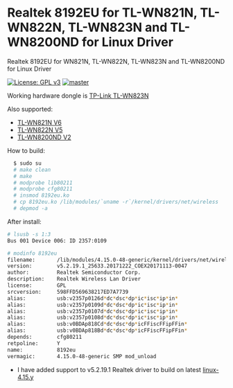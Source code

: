 # Realtek 8192EU for TL-WN821N, TL-WN822N, TL-WN823N and TL-WN8200ND for Linux Driver
Realtek 8192EU for WN821N, TL-WN822N, TL-WN823N and TL-WN8200ND for Linux Driver

[![License: GPL v3](https://img.shields.io/badge/License-GPL%20v3-blue.svg)](http://www.gnu.org/licenses/gpl-3.0)
[![master](https://img.shields.io/badge/current-v5.2.19.2-aa11ff.svg)](https://github.com/noud/rtl8192EU_WiFi_linux/releases)

Working hardware dongle is [TP-Link TL-WN823N](https://www.tp-link.com/us/support/download/tl-wn823n/#Driver)

Also supported:
* [TL-WN821N V6](https://www.tp-link.com/en/support/download/tl-wn821n/#Driver)
* [TL-WN822N V5](https://www.tp-link.com/en/support/download/tl-wn822n/#Driver)
* [TL-WN8200ND V2](https://www.tp-link.com/en/support/download/tl-wn8200nd/#Driver)

How to build:

```sh
  $ sudo su
  # make clean
  # make
  # modprobe lib80211
  # modprobe cfg80211
  # insmod 8192eu.ko
  # cp 8192eu.ko /lib/modules/`uname -r`/kernel/drivers/net/wireless
  # depmod -a
```
After install:

```sh
# lsusb -s 1:3
Bus 001 Device 006: ID 2357:0109
```
```sh
# modinfo 8192eu
filename:       /lib/modules/4.15.0-48-generic/kernel/drivers/net/wireless/8192eu.ko
version:        v5.2.19.1_25633.20171222_COEX20171113-0047
author:         Realtek Semiconductor Corp.
description:    Realtek Wireless Lan Driver
license:        GPL
srcversion:     598FFD569638217ED7A7739
alias:          usb:v2357p0126d*dc*dsc*dp*ic*isc*ip*in*
alias:          usb:v2357p0109d*dc*dsc*dp*ic*isc*ip*in*
alias:          usb:v2357p0107d*dc*dsc*dp*ic*isc*ip*in*
alias:          usb:v2357p0108d*dc*dsc*dp*ic*isc*ip*in*
alias:          usb:v0BDAp818Cd*dc*dsc*dp*icFFiscFFipFFin*
alias:          usb:v0BDAp818Bd*dc*dsc*dp*icFFiscFFipFFin*
depends:        cfg80211
retpoline:      Y
name:           8192eu
vermagic:       4.15.0-48-generic SMP mod_unload 
```
* I have added support to v5.2.19.1 Realtek driver to build on latest [linux-4.15.y](https://git.kernel.org/pub/scm/linux/kernel/git/stable/linux-stable.git/log/?h=linux-4.15.y)
